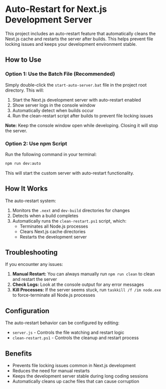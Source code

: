 # Auto-Restart for Next.js Development Server

This project includes an auto-restart feature that automatically cleans the Next.js cache and restarts the server after builds. This helps prevent file locking issues and keeps your development environment stable.

## How to Use

### Option 1: Use the Batch File (Recommended)

Simply double-click the `start-auto-server.bat` file in the project root directory. This will:

1. Start the Next.js development server with auto-restart enabled
2. Show server logs in the console window
3. Automatically detect when builds occur
4. Run the clean-restart script after builds to prevent file locking issues

**Note:** Keep the console window open while developing. Closing it will stop the server.

### Option 2: Use npm Script

Run the following command in your terminal:

```bash
npm run dev:auto
```

This will start the custom server with auto-restart functionality.

## How It Works

The auto-restart system:

1. Monitors the `.next` and `dev-build` directories for changes
2. Detects when a build completes
3. Automatically runs the `clean-restart.ps1` script, which:
   - Terminates all Node.js processes
   - Clears Next.js cache directories
   - Restarts the development server

## Troubleshooting

If you encounter any issues:

1. **Manual Restart:** You can always manually run `npm run clean` to clean and restart the server
2. **Check Logs:** Look at the console output for any error messages
3. **Kill Processes:** If the server seems stuck, run `taskkill /f /im node.exe` to force-terminate all Node.js processes

## Configuration

The auto-restart behavior can be configured by editing:

- `server.js` - Controls the file watching and restart logic
- `clean-restart.ps1` - Controls the cleanup and restart process

## Benefits

- Prevents file locking issues common in Next.js development
- Reduces the need for manual restarts
- Keeps the development server stable during long coding sessions
- Automatically cleans up cache files that can cause corruption 